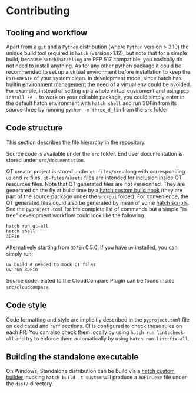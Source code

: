 # Contributing

## Tooling and workflow

Apart from a `git` and a `Python` distribution (where `Python` version > 3.10) the unique build tool required is `hatch` (version>1.12), but note that for a simple build, because `hatch`/`hatchling` are PEP 517 compatible, you basically do not need to install anything. As for any other python package it could be recommended to set up a virtual environment before installation to keep the `PYTHONPATH` of your system clean. In development mode, since hatch has builtin [environment management](https://hatch.pypa.io/latest/environment) the need of a virtual env could be avoided. For example, instead of setting up a whole virtual enviroment and using `pip install -e .` to work on your editable package, you could simply enter in the default hatch environment with `hatch shell` and run 3DFin from its source three by running `python -m three_d_fin` from the `src` folder

## Code structure

This section describes the file hierarchy in the repository.

Source code is available under the `src` folder. End user documentation is stored under `src/documentation`.

QT creator project is stored under `qt-files/src` along with corresponding `ui` and `rc` files. `qt-files/assets` files are intended for inclusion inside QT resources files.  Note that QT generated files are not versionned. They are generated on the fly at build time by a [hatch custom build hook](https://hatch.pypa.io/latest/plugins/build-hook/custom/) (they are part of the source package under the `src/gui` folder). For convenience, the QT generated files could also be generated by mean of some [hatch scripts](https://hatch.pypa.io/latest/config/environment/overview/#scripts). See the `pyproject.toml` for the complete list of commands but a simple "in tree" development workflow could look like the following.

```console
hatch run qt-all
hatch shell
3DFin
```

Alternatively starting from `3DFin` 0.5.0, if you have `uv` installed, you can simply run:

```console
uv build # needed to mock QT files
uv run 3DFin
```

Source code related to the CloudCompare Plugin can be found inside `src/cloudcompare`.

## Code style

Code formatting and style are implicitly described in the `pyproject.toml` file on dedicated and `ruff` sections. CI is configured to check these rules on each PR. You can also check them locally by using `hatch run lint:check-all` and try to enforce them automatically by using `hatch run lint:fix-all`.

## Building the standalone executable

On Windows, Standalone distribution can be build via a [hatch custom builder](https://hatch.pypa.io/latest/plugins/builder/custom/) invoking
`hatch build -t custom` will produce a `3DFin.exe` file under the `dist/` directory.
